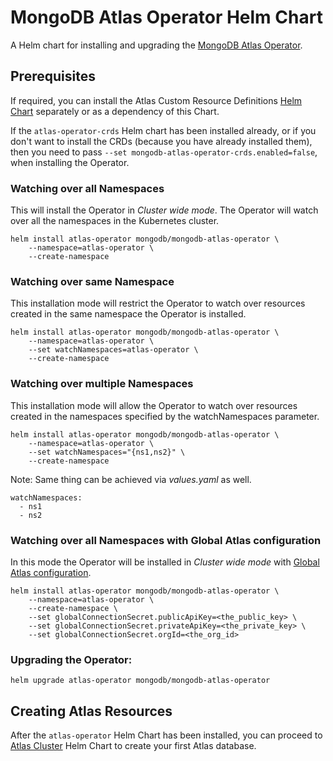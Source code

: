 # MongoDB Atlas Operator Helm Chart

A Helm chart for installing and upgrading the [MongoDB Atlas
Operator](https://github.com/mongodb/mongodb-atlas-kubernetes).

## Prerequisites

If required, you can install the Atlas Custom Resource Definitions [Helm
Chart](../atlas-operator-crds/) separately or as a dependency of this Chart.

If the `atlas-operator-crds` Helm chart has been installed already, or if you
don't want to install the CRDs (because you have already installed them), then
you need to pass `--set mongodb-atlas-operator-crds.enabled=false`, when
installing the Operator.

### Watching over all Namespaces

This will install the Operator in _Cluster wide mode_. The Operator will watch
over all the namespaces in the Kubernetes cluster.

```shell
helm install atlas-operator mongodb/mongodb-atlas-operator \
    --namespace=atlas-operator \
    --create-namespace
```

### Watching over same Namespace

This installation mode will restrict the Operator to watch over resources created
in the same namespace the Operator is installed.

```shell
helm install atlas-operator mongodb/mongodb-atlas-operator \
    --namespace=atlas-operator \
    --set watchNamespaces=atlas-operator \
    --create-namespace
```

### Watching over multiple Namespaces

This installation mode will allow the Operator to watch over resources created in the 
namespaces specified by the watchNamespaces parameter.

```shell
helm install atlas-operator mongodb/mongodb-atlas-operator \
    --namespace=atlas-operator \
    --set watchNamespaces="{ns1,ns2}" \
    --create-namespace
```

Note: Same thing can be achieved via _values.yaml_ as well.
```shell
watchNamespaces:
  - ns1
  - ns2
```

### Watching over all Namespaces with Global Atlas configuration

In this mode the Operator will be installed in _Cluster wide mode_ with [Global
Atlas configuration](https://docs.atlas.mongodb.com/reference/atlas-operator/configure-ak8so-access-to-atlas/).

```shell
helm install atlas-operator mongodb/mongodb-atlas-operator \
    --namespace=atlas-operator \
    --create-namespace \
    --set globalConnectionSecret.publicApiKey=<the_public_key> \
    --set globalConnectionSecret.privateApiKey=<the_private_key> \
    --set globalConnectionSecret.orgId=<the_org_id>
```

### Upgrading the Operator:

```
helm upgrade atlas-operator mongodb/mongodb-atlas-operator
```

## Creating Atlas Resources

After the `atlas-operator` Helm Chart has been installed, you can proceed to
[Atlas Cluster](../helm-charts/charts/atlas-deployment) Helm Chart to create your first Atlas
database.
